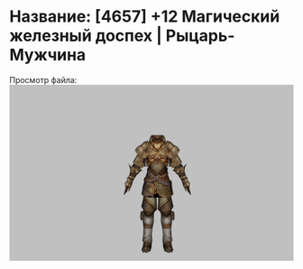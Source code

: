 # Название: [4657] +12 Магический железный доспех | Рыцарь-Мужчина

Просмотр файла:
![p000004.png](p000004.png)